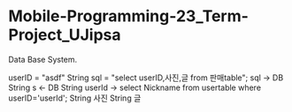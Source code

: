 # Mobile-Programming-23_Term-Project_UJipsa


Data Base System.

userID = "asdf"
String sql = "select userID,사진,글 from 판매table";
sql -> DB
String s <- DB
String userId -> select Nickname from usertable where userID='userId';
String 사진
String 글
